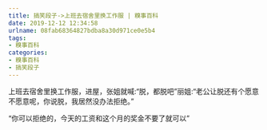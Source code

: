 ```yaml
---
title: 搞笑段子->上班去宿舍里换工作服 | 糗事百科
date: 2019-12-12 12:34:58
urlname: 08fab68364827bdba8a30d971ce0e5b4
tags: 
- 糗事百科
categories:
- 糗事百科
- 搞笑段子
---
```

上班去宿舍里换工作服，进屋，张姐就喊:“脱，都脱吧”丽姐:“老公让脱还有个愿意不愿意呢，你说脱，我居然没办法拒绝。”

“你可以拒绝的，今天的工资和这个月的奖金不要了就可以”


